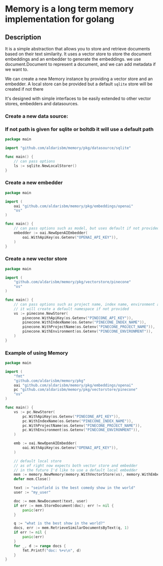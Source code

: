 # Memory is a long term memory implementation for golang

## Description
It is a simple abstraction that allows you to store and retrieve documents based on their text similarity. 
It uses a vector store to store the document embeddings and an embedder to generate the embeddings.
we use document.Document to represent a document, and we can add metadata if we want to.


We can create a new Memory instance by providing a vector store and an embedder. A local store can be 
provided but a default `sqlite` store will be created if not there

It's designed with simple interfaces to be easily extended to other vector stores, embedders and datasources.

### Create a new data source:
### If not path is given for sqlite or boltdb it will use a default path

```go
package main

import "github.com/aldarisbm/memory/pkg/datasource/sqlite"

func main() {
	// can pass options
	ls := sqlite.NewLocalStorer()
}
```

### Create a new embedder

```go
package main

import (
	oai "github.com/aldarisbm/memory/pkg/embeddings/openai"
	"os"
)

func main() {
	// can pass options such as model, but uses default if not provided
	embedder := oai.NewOpenAIEmbedder(
		oai.WithApiKey(os.Getenv("OPENAI_API_KEY")),
	)
}
```

### Create a new vector store

```go
package main

import (
    "github.com/aldarisbm/memory/pkg/vectorstore/pinecone"
    "os"
)

func main() { 
	// can pass options such as project name, index name, environment and api key 
	// it will create a default namespace if not provided
	vs := pinecone.NewStorer(
        pinecone.WithApiKey(os.Getenv("PINECONE_API_KEY")),
        pinecone.WithIndexName(os.Getenv("PINECONE_INDEX_NAME")),
        pinecone.WithProjectName(os.Getenv("PINECONE_PROJECT_NAME")),
        pinecone.WithEnvironment(os.Getenv("PINECONE_ENVIRONMENT")),
    )
}
```


### Example of using Memory

```go
package main

import (
	"fmt"
	"github.com/aldarisbm/memory/pkg"
	oai "github.com/aldarisbm/memory/pkg/embeddings/openai"
	pc "github.com/aldarisbm/memory/pkg/vectorstore/pinecone"
	"os"
)

func main() {
	vs := pc.NewStorer(
		pc.WithApiKey(os.Getenv("PINECONE_API_KEY")),
		pc.WithIndexName(os.Getenv("PINECONE_INDEX_NAME")),
		pc.WithProjectName(os.Getenv("PINECONE_PROJECT_NAME")),
		pc.WithEnvironment(os.Getenv("PINECONE_ENVIRONMENT")),
	)

	emb := oai.NewOpenAIEmbedder(
		oai.WithApiKey(os.Getenv("OPENAI_API_KEY")),
	)

	// default local store
	// as of right now expects both vector store and embedder
	// in the future I'd like to use a default local embedder
	mem := memory.NewMemory(memory.WithVectorStore(vs), memory.WithEmbedder(emb))
	defer mem.Close()

	text := "seinfield is the best comedy show in the world"
	user := "my_user"

	doc := mem.NewDocument(text, user)
	if err := mem.StoreDocument(doc); err != nil {
		panic(err)
	}

	q := "what is the best show in the world?"
	docs, err := mem.RetrieveSimilarDocumentsByText(q, 1)
	if err != nil {
		panic(err)
	}
	for _, d := range docs {
		fmt.Printf("doc: %+v\n", d)
	}
}
```
